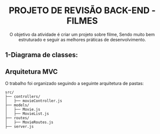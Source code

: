 <h1 align="center">PROJETO DE REVISÃO BACK-END - FILMES</h1>
<p align="center">O objetivo da atividade é criar um projeto sobre filme, Sendo muito bem estruturado e seguir as melhores práticas de desenvolvimento.</p>

## 1-Diagrama de classes:


## Arquitetura MVC
O trabalho foi organizado seguindo a seguinte arquitetura de pastas:

```
src/
├── controllers/
│   ├── movieController.js
├── models/
│   ├── Movie.js
│   ├── MovieList.js
├── routes/
│   ├── MovieRoutes.js
├── server.js
```
